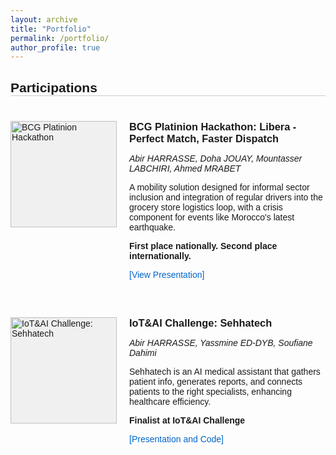 ```yaml
---
layout: archive
title: "Portfolio"
permalink: /portfolio/
author_profile: true
---
```

<style>
  .portfolio {
    font-family: Arial, sans-serif;
    max-width: 800px;
    margin: 0 auto;
  }

  h2 {
    text-align: left;
    margin-bottom: 40px;
    border-bottom: 1px solid #ccc; /* Adds a thin line */
  }

  .participation {
    display: flex;
    margin-bottom: 40px;
    align-items: flex-start;
    padding-bottom: 20px;
  }

  .participation-image {
    width: 170px;
    height: 170px;
    background-color: #f0f0f0;
    margin-right: 20px;
    flex-shrink: 0;
  }

  .participation-content {
    flex: 1;
  }

  .participation h3 {
    margin-top: 0;
    margin-bottom: 10px;
  }

  .team-members {
    font-style: italic;
    margin-bottom: 10px;
  }

  .view-presentation {
    color: #0066cc;
    text-decoration: none;
  }

  .view-presentation:hover {
    text-decoration: underline;
  }
</style>

<div class="portfolio">
  <h2>Participations</h2>

  <div class="participation">
    <div class="participation-image">
      <img src="https://abirharrasse.github.io/images/BCG_hack.png" alt="BCG Platinion Hackathon" style="width: 100%; height: 100%; object-fit: cover;">
    </div>
    <div class="participation-content">
      <h3>BCG Platinion Hackathon: Libera - Perfect Match, Faster Dispatch</h3>
      <p class="team-members">Abir HARRASSE, Doha JOUAY, Mountasser LABCHIRI, Ahmed MRABET</p>
      <p>A mobility solution designed for informal sector inclusion and integration of regular drivers into the grocery store logistics loop, with a crisis component for events like Morocco's latest earthquake.</p>
      <p><strong>First place nationally. Second place internationally.</strong></p>
      <a href="#" class="view-presentation">[View Presentation]</a>
    </div>
  </div>

  <div class="participation">
    <div class="participation-image">
      <img src="https://abirharrasse.github.io/images/iot_challenge.png" alt="IoT&AI Challenge: Sehhatech" style="width: 100%; height: 100%; object-fit: cover;">
    </div>
    <div class="participation-content">
      <h3>IoT&AI Challenge: Sehhatech</h3>
      <p class="team-members">Abir HARRASSE, Yassmine ED-DYB, Soufiane Dahimi</p>
      <p>Sehhatech is an AI medical assistant that gathers patient info, generates reports, and connects patients to the right specialists, enhancing healthcare efficiency.</p>
      <p><strong>Finalist at IoT&AI Challenge</strong></p>
      <a href="https://github.com/MoroccoAI/2023-GenAI-Hackathon/tree/main/SehhaTech" class="view-presentation" target="_blank">[Presentation and Code]</a>
    </div>
  </div>
</div>
